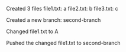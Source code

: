 Created 3 files
file1.txt: a
file2.txt: b
file3.txt: c

Created a new branch: second-branch

Changed file1.txt to A

Pushed the changed file1.txt to second-branch
